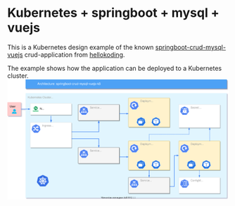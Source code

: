 # Kubernetes + springboot + mysql + vuejs
This is a Kubernetes design example of the known [springboot-crud-mysql-vuejs](https://github.com/hellokoding/hellokoding-courses/tree/master/springboot-examples/springboot-crud-mysql-vuejs) crud-application from [hellokoding](https://github.com/hellokoding).

The example shows how the application can be deployed to a Kubernetes cluster.
![GitHub Logo](/img/k8_crud_diagram.svg)
